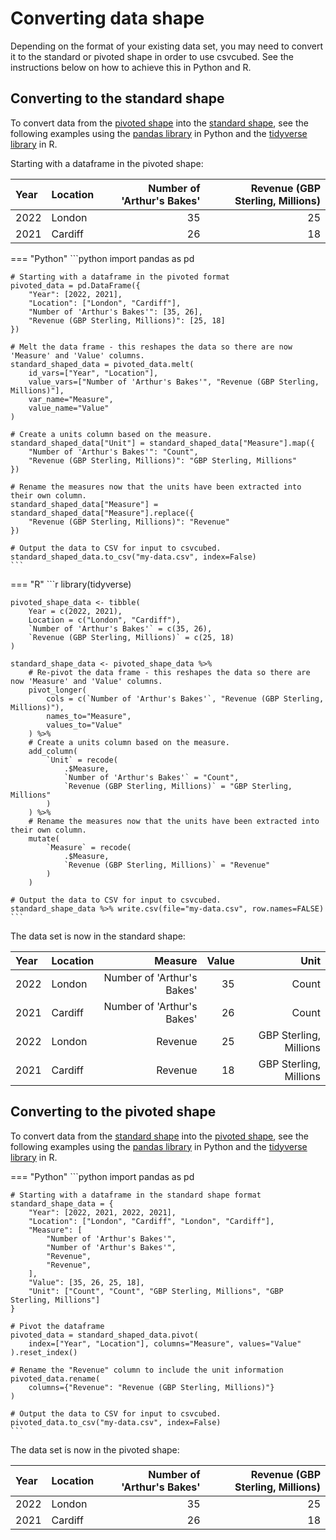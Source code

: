 # Converting data shape

Depending on the format of your existing data set, you may need to convert it to the standard or pivoted shape in order to use csvcubed. See the instructions below on how to achieve this in Python and R.

## Converting to the standard shape

To convert data from the [pivoted shape](./pivoted-shape.md) into the [standard shape](./standard-shape.md), see the following examples using the [pandas library](https://pandas.pydata.org/) in Python and the [tidyverse library](https://tidyverse.org/) in R.

Starting with a dataframe in the pivoted shape:

| Year | Location | Number of 'Arthur's Bakes' | Revenue (GBP Sterling, Millions) |
|:-----|:---------|---------------------------:|---------------------------------:|
| 2022 | London   |                         35 |                               25 |
| 2021 | Cardiff  |                         26 |                               18 |

=== "Python"
    ```python
    import pandas as pd

    # Starting with a dataframe in the pivoted format
    pivoted_data = pd.DataFrame({
        "Year": [2022, 2021],
        "Location": ["London", "Cardiff"],
        "Number of 'Arthur's Bakes'": [35, 26],
        "Revenue (GBP Sterling, Millions)": [25, 18]
    })

    # Melt the data frame - this reshapes the data so there are now 'Measure' and 'Value' columns.
    standard_shaped_data = pivoted_data.melt(
        id_vars=["Year", "Location"],
        value_vars=["Number of 'Arthur's Bakes'", "Revenue (GBP Sterling, Millions)"],
        var_name="Measure",
        value_name="Value"
    )

    # Create a units column based on the measure.
    standard_shaped_data["Unit"] = standard_shaped_data["Measure"].map({
        "Number of 'Arthur's Bakes'": "Count",
        "Revenue (GBP Sterling, Millions)": "GBP Sterling, Millions"
    })

    # Rename the measures now that the units have been extracted into their own column.
    standard_shaped_data["Measure"] = standard_shaped_data["Measure"].replace({
        "Revenue (GBP Sterling, Millions)": "Revenue"
    })

    # Output the data to CSV for input to csvcubed.
    standard_shaped_data.to_csv("my-data.csv", index=False)
    ```
=== "R"
    ```r
    library(tidyverse)

    pivoted_shape_data <- tibble( 
        Year = c(2022, 2021),
        Location = c("London", "Cardiff"),
        `Number of 'Arthur's Bakes'` = c(35, 26),
        `Revenue (GBP Sterling, Millions)` = c(25, 18)
    )

    standard_shape_data <- pivoted_shape_data %>% 
        # Re-pivot the data frame - this reshapes the data so there are now 'Measure' and 'Value' columns.
        pivot_longer(
            cols = c(`Number of 'Arthur's Bakes'`, "Revenue (GBP Sterling, Millions)"), 
            names_to="Measure", 
            values_to="Value"
        ) %>% 
        # Create a units column based on the measure.
        add_column(
            `Unit` = recode(
                .$Measure,
                `Number of 'Arthur's Bakes'` = "Count",
                `Revenue (GBP Sterling, Millions)` = "GBP Sterling, Millions"
            )
        ) %>%
        # Rename the measures now that the units have been extracted into their own column.
        mutate(
            `Measure` = recode(
                .$Measure,
                `Revenue (GBP Sterling, Millions)` = "Revenue"
            )
        )

    # Output the data to CSV for input to csvcubed.
    standard_shape_data %>% write.csv(file="my-data.csv", row.names=FALSE)
    ```

The data set is now in the standard shape:

| Year | Location |                    Measure | Value |                   Unit |
|:-----|:---------|---------------------------:|------:|-----------------------:|
| 2022 | London   | Number of 'Arthur's Bakes' |    35 |                  Count |
| 2021 | Cardiff  | Number of 'Arthur's Bakes' |    26 |                  Count |
| 2022 | London   |                    Revenue |    25 | GBP Sterling, Millions |
| 2021 | Cardiff  |                    Revenue |    18 | GBP Sterling, Millions |

## Converting to the pivoted shape

To convert data from the [standard shape](./standard-shape.md) into the [pivoted shape](./pivoted-shape.md), see the following examples using the [pandas library](https://pandas.pydata.org/) in Python and the [tidyverse library](https://tidyverse.org/) in R.

=== "Python"
    ```python
    import pandas as pd

    # Starting with a dataframe in the standard shape format 
    standard_shape_data = {
        "Year": [2022, 2021, 2022, 2021],
        "Location": ["London", "Cardiff", "London", "Cardiff"],
        "Measure": [
            "Number of 'Arthur's Bakes'",
            "Number of 'Arthur's Bakes'",
            "Revenue",
            "Revenue",
        ],
        "Value": [35, 26, 25, 18],
        "Unit": ["Count", "Count", "GBP Sterling, Millions", "GBP Sterling, Millions"]
    }

    # Pivot the dataframe
    pivoted_data = standard_shaped_data.pivot(
        index=["Year", "Location"], columns="Measure", values="Value"
    ).reset_index()

    # Rename the "Revenue" column to include the unit information
    pivoted_data.rename(
        columns={"Revenue": "Revenue (GBP Sterling, Millions)"}
    )

    # Output the data to CSV for input to csvcubed.
    pivoted_data.to_csv("my-data.csv", index=False)
    ```

The data set is now in the pivoted shape:

| Year | Location | Number of 'Arthur's Bakes' | Revenue (GBP Sterling, Millions) |
|:-----|:---------|---------------------------:|---------------------------------:|
| 2022 | London   |                         35 |                               25 |
| 2021 | Cardiff  |                         26 |                               18 |